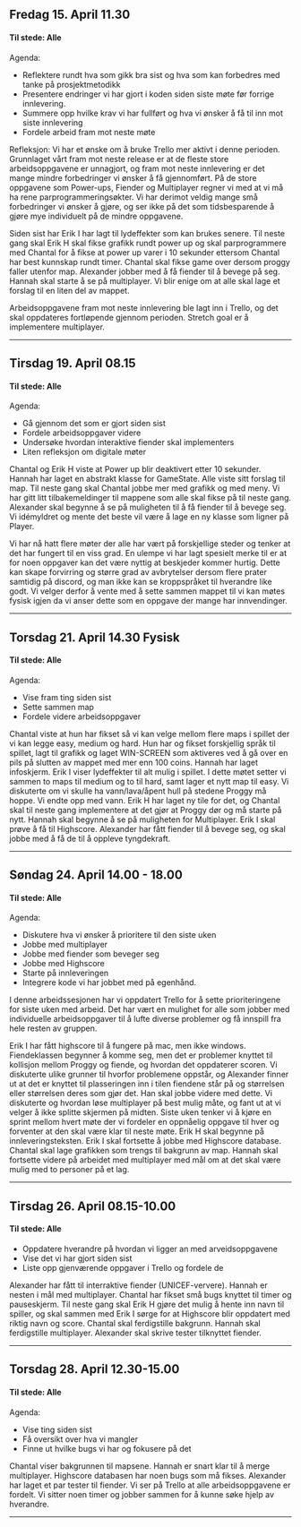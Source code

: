 ## Fredag 15. April 11.30
#### Til stede: Alle
Agenda: 
- Reflektere rundt hva som gikk bra sist og hva som kan forbedres med tanke på prosjektmetodikk
- Presentere endringer vi har gjort i koden siden siste møte før forrige innlevering.
- Summere opp hvilke krav vi har fullført og hva vi ønsker å få til inn mot siste innlevering
- Fordele arbeid fram mot neste møte

Refleksjon:
Vi har et ønske om å bruke Trello mer aktivt i denne perioden. Grunnlaget vårt fram mot neste release er at de fleste store arbeidsoppgavene er unnagjort, og fram mot neste innlevering er det mange mindre forbedringer vi ønsker å få gjennomført. På de store oppgavene som Power-ups, Fiender og Multiplayer regner vi med at vi må ha rene parprogrammeringsøkter. Vi har derimot veldig mange små forbedringer vi ønsker å gjøre, og ser ikke på det som tidsbesparende å gjøre mye individuelt på de mindre oppgavene.

Siden sist har Erik I har lagt til lydeffekter som kan brukes senere.
Til neste gang skal Erik H skal fikse grafikk rundt power up og skal parprogrammere med Chantal for å fikse at power up varer i 10 sekunder ettersom Chantal har best kunnskap rundt timer. Chantal skal fikse game over dersom proggy faller utenfor map. Alexander jobber med å få fiender til å bevege på seg. Hannah skal starte å se på multiplayer. 
Vi blir enige om at alle skal lage et forslag til en liten del av mappet.

Arbeidsoppgavene fram mot neste innlevering ble lagt inn i Trello, og det skal oppdateres fortløpende gjennom perioden. Stretch goal er å implementere multiplayer.

------

## Tirsdag 19. April 08.15
#### Til stede: Alle
Agenda: 
- Gå gjennom det som er gjort siden sist
- Fordele arbeidsoppgaver videre
- Undersøke hvordan interaktive fiender skal implementers
- Liten refleksjon om digitale møter

Chantal og Erik H viste at Power up blir deaktivert etter 10 sekunder. Hannah har laget en abstrakt klasse for GameState. Alle viste sitt forslag til map. Til neste gang skal Chantal jobbe mer med grafikk og med meny. Vi har gitt litt tilbakemeldinger til mappene som alle skal fikse på til neste gang. Alexander skal begynne å se på muligheten til å få fiender til å bevege seg. Vi idémyldret og mente det beste vil være å lage en ny klasse som ligner på Player.

Vi har nå hatt flere møter der alle har vært på forskjellige steder og tenker at det har fungert til en viss grad. En ulempe vi har lagt spesielt merke til er at for noen oppgaver kan det være nyttig at beskjeder kommer hurtig. Dette kan skape forvirring og større grad av avbrytelser dersom flere prater samtidig på discord, og man ikke kan se kroppspråket til hverandre like godt. Vi velger derfor å vente med å sette sammen mappet til vi kan møtes fysisk igjen da vi anser dette som en oppgave der mange har innvendinger.

-----

## Torsdag 21. April 14.30 Fysisk
#### Til stede: Alle
Agenda: 
- Vise fram ting siden sist
- Sette sammen map
- Fordele videre arbeidsoppgaver

Chantal viste at hun har fikset så vi kan velge mellom flere maps i spillet der vi kan legge easy, medium og hard. Hun har og fikset forskjellig språk til spillet, lagt til grafikk og laget WIN-SCREEN som aktiveres ved å gå over en pils på slutten av mappet med mer enn 100 coins. Hannah har laget infoskjerm. Erik I viser lydeffekter til alt mulig i spillet. I dette møtet setter vi sammen to maps til medium og to til hard, samt lager et nytt map til easy. Vi diskuterte om vi skulle ha vann/lava/åpent hull på stedene Proggy må hoppe. Vi endte opp med vann. Erik H har laget ny tile for det, og Chantal skal til neste gang implementere at det gjør at Proggy dør og må starte på nytt. Hannah skal begynne å se på muligheten for Multiplayer. Erik I skal prøve å få til Highscore. Alexander har fått fiender til å bevege seg, og skal jobbe med å få de til å oppleve tyngdekraft.

----

## Søndag 24. April 14.00 - 18.00
#### Til stede: Alle
Agenda:	
- Diskutere hva vi ønsker å prioritere til den siste uken
- Jobbe med multiplayer
- Jobbe med fiender som beveger seg
- Jobbe med Highscore
- Starte på innleveringen
- Integrere kode vi har jobbet med på egenhånd.

I denne arbeidssesjonen har vi oppdatert Trello for å sette prioriteringene for siste uken med arbeid. Det har vært en mulighet for alle som jobber med individuelle arbeidsoppgaver til å lufte diverse problemer og få innspill fra hele resten av gruppen. 

Erik I har fått highscore til å fungere på mac, men ikke windows. Fiendeklassen begynner å komme seg, men det er problemer knyttet til kollisjon mellom Proggy og fiende, og hvordan det oppdaterer scoren. Vi diskuterte ulike grunner til hvorfor problemene oppstår, og Alexander finner ut at det er knyttet til plasseringen inn i tilen fiendene står på og størrelsen eller størrelsen deres som gjør det. Han skal jobbe videre med dette. Vi diskuterte og hvordan løse multiplayer på best mulig måte, og fant ut at vi velger å ikke splitte skjermen på midten. Siste uken tenker vi å kjøre en sprint mellom hvert møte der vi fordeler en oppnåelig oppgave til hver og forventer at den skal være klar til neste møte. Erik H skal begynne på innleveringsteksten. Erik I skal fortsette å jobbe med Highscore database. Chantal skal lage grafikken som trengs til bakgrunn av map. Hannah skal fortsette videre på arbeidet med multiplayer med mål om at det skal være mulig med to personer på et lag.

-----

## Tirsdag 26. April 08.15-10.00
#### Til stede: Alle
- Oppdatere hverandre på hvordan vi ligger an med arveidsoppgavene
- Vise det vi har gjort siden sist
- Liste opp gjenværende oppgaver i Trello og fordele de

Alexander har fått til interraktive fiender (UNICEF-ververe). Hannah er nesten i mål med multiplayer. Chantal har fikset små bugs knyttet til timer og pauseskjerm. Til neste gang skal Erik H gjøre det mulig å hente inn navn til spiller, og skal sammen med Erik I sørge for at Highscore blir oppdatert med riktig navn og score. Chantal skal ferdigstille bakgrunn. Hannah skal ferdigstille multiplayer. Alexander skal skrive tester tilknyttet fiender.


-----

## Torsdag 28. April 12.30-15.00
#### Til stede: Alle
Agenda:	
- Vise ting siden sist
- Få oversikt over hva vi mangler
- Finne ut hvilke bugs vi har og fokusere på det

Chantal viser bakgrunnen til mapsene. Hannah er snart klar til å merge multiplayer. Highscore databasen har noen bugs som må fikses. Alexander har laget et par tester til fiender. Vi ser på Trello at alle arbeidsoppgavene er fordelt. Vi sitter noen timer og jobber sammen for å kunne søke hjelp av hverandre. 

--- 




